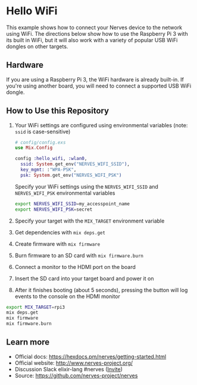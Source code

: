 # Hello WiFi

This example shows how to connect your Nerves device to the network using WiFi.
The directions below show how to use the Raspberry Pi 3 with its built in WiFi, but it will also work with a variety of popular USB WiFi dongles on other targets.

## Hardware

If you are using a Raspberry Pi 3, the WiFi hardware is already built-in.
If you're using another board, you will need to connect a supported USB WiFi dongle.

## How to Use this Repository

1. Your WiFi settings are configured using environmental variables (note: `ssid` is case-sensitive)

   ```elixir
   # config/config.exs
   use Mix.Config

   config :hello_wifi, :wlan0,
     ssid: System.get_env("NERVES_WIFI_SSID"),
     key_mgmt: :"WPA-PSK",
     psk: System.get_env("NERVES_WIFI_PSK")

   ```

   Specify your WiFi settings using the `NERVES_WIFI_SSID` and `NERVES_WIFI_PSK`
   environmental variables

   ``` bash
   export NERVES_WIFI_SSID=my_accesspoint_name
   export NERVES_WIFI_PSK=secret 
   ```

2. Specify your target with the `MIX_TARGET` environment variable
3. Get dependencies with `mix deps.get`
4. Create firmware with `mix firmware`
5. Burn firmware to an SD card with `mix firmware.burn`
6. Connect a monitor to the HDMI port on the board
7. Insert the SD card into your target board and power it on
8. After it finishes booting (about 5 seconds), pressing the button will log events to the console on the HDMI monitor

``` bash
export MIX_TARGET=rpi3
mix deps.get
mix firmware
mix firmware.burn
```

## Learn more

  * Official docs: https://hexdocs.pm/nerves/getting-started.html
  * Official website: http://www.nerves-project.org/
  * Discussion Slack elixir-lang #nerves ([Invite](https://elixir-slackin.herokuapp.com/))
  * Source: https://github.com/nerves-project/nerves

